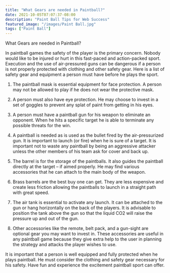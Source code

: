 ```yaml
---
title: "What Gears are needed in Paintball?"
date: 2021-10-05T07:07:37-08:00
description: "Paint Ball Tips for Web Success"
featured_image: "/images/Paint Ball.jpg"
tags: ["Paint Ball"]
---
```


What Gears are needed in Paintball?

In paintball games the safety of the player is the primary concern. Nobody would like to be injured or hurt in this fast-paced and action-packed sport. Execution and the use of air-pressured guns can be dangerous if a person is not properly protected with clothing and other safety gear. Here is a list of safety gear and equipment a person must have before he plays the sport.  

1.	The paintball mask is essential equipment for face protection. A person may not be allowed to play if he does not wear the protective mask.

2.	A person must also have eye protection. He may choose to invest in a set of goggles to prevent any splat of paint from getting in his eyes.

3.	A person must have a paintball gun for his weapon to eliminate an opponent. When he hits a specific target he is able to terminate any possible threats for the win. 

4.	A paintball is needed as is used as the bullet fired by the air-pressurized gun. It is important to launch (or fire) when he is sure of a target. It is important not to waste any paintball by being an aggressive attacker unless the other members of his team ask for cover and back up.

5.	The barrel is for the storage of the paintballs. It also guides the paintball directly at the target – if aimed properly. He may find various accessories that he can attach to the main body of the weapon.

6.	Brass barrels are the best buy one can get. They are less expensive and create less friction allowing the paintballs to launch in a straight path with great speed.

7.	The air tank is essential to activate any launch. It can be attached to the gun or hang horizontally on the back of the players. It is advisable to position the tank above the gun so that the liquid CO2 will raise the pressure up and out of the gun. 

8.	Other accessories like the remote, belt pack, and a gun-sight are optional gear you may want to invest in. These accessories are useful in any paintball game because they give extra help to the user in planning the strategy and attacks the player wishes to use. 

It is important that a person is well equipped and fully protected when he plays paintball. He must consider the clothing and safety gear necessary for his safety. Have fun and experience the excitement paintball sport can offer.




